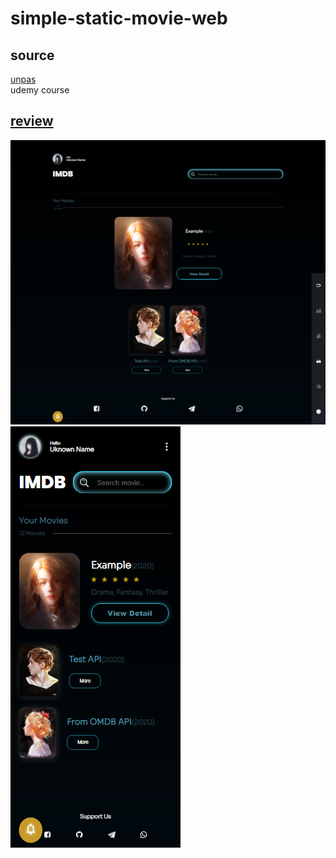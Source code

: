 # simple-static-movie-web
## source
[unpas](https://www.youtube.com/watch?v=jRsSVw3Ibhw)\
udemy course
## [review](https://dhyno.github.io/simple-static-movie-web/)
<img src="asset/image/result1.png">
<img src="asset/image/result2.png">

